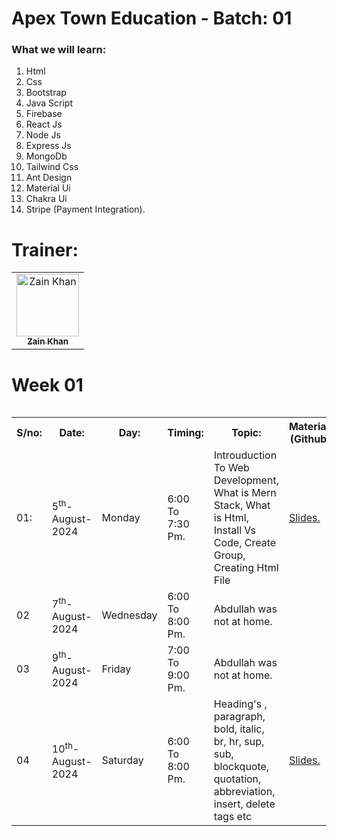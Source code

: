 # Apex Town Education - Batch: 01

### What we will learn:

<ol>
        <li>Html</li>
        <li>Css</li>
        <li>Bootstrap</li>
        <li>Java Script</li>
        <li>Firebase</li>
        <li>React Js</li>
        <li>Node Js</li>
        <li>Express Js</li>
        <li>MongoDb</li>
        <li>Tailwind Css</li>
        <li>Ant Design</li>
        <li>Material Ui</li>
        <li>Chakra Ui</li>
        <li>Stripe (Payment Integration).</li>
</ol>



# Trainer:

<table >
    <tbody>
        <tr>
            <td align="center">
                <a href="https://github.com/Zainkhan25">
                    <img src="https://avatars.githubusercontent.com/u/121414309?v=4" width="100px;" alt="Zain Khan"/>
                    <br />
                    <sub><b>Zain Khan</b></sub>
                </a> 
            </td>
        </tr> 
</tbody>
<table>

# Week 01
<table>
    <tbody>
     <tr>
        <th>S/no: </th>
        <th>Date: </th>
        <th>Day: </th>
        <th>Timing: </th>
        <th>Topic: </th>
        <th>Material: (Github)</th>
        <th>Trainer</th>
     </tr>
     <tr>
        <td>01: </td>
        <td>5<sup>th</sup>-August-2024</td>
        <td>Monday</td>
        <td>6:00 To 7:30 Pm.</td>
        <td>Introuduction To Web Development, What is Mern Stack, What is Html, Install Vs Code, Create Group, Creating Html File</td>
        <td><a href="https://github.com/ZAINKHAN25/Apex-Town-Learning-B-01/blob/main/Html%20%26%20Css/Slides/First%20Class%20(Introduction%20To%20Course).pdf">Slides.</a></td>
        <td><a href="https://github.com/Zainkhan25">Zain Khan.</a></td>
     </tr>
     <tr>
        <td>02</td>
        <td>7<sup>th</sup>-August-2024</td>
        <td>Wednesday</td>
        <td>6:00 To 8:00 Pm.</td>
        <td>Abdullah was not at home.</td>
        <td></td>
        <td><a href="https://github.com/Zainkhan25">Zain Khan.</a></td>
     </tr>
     <tr>
        <td>03</td>
        <td>9<sup>th</sup>-August-2024</td>
        <td>Friday</td>
        <td>7:00 To 9:00 Pm.</td>
        <td>Abdullah was not at home.</td>
        <td></td>
        <td><a href="https://github.com/Zainkhan25">Zain Khan.</a></td>
     </tr>
     <tr>
        <td>04</td>
        <td>10<sup>th</sup>-August-2024</td>
        <td>Saturday</td>
        <td>6:00 To 8:00 Pm.</td>
        <td>Heading's , paragraph, bold, italic, br, hr, sup, sub, blockquote, quotation, abbreviation, insert, delete tags etc</td>
        <td><a href="https://github.com/ZAINKHAN25/Apex-Town-Learning-B-01/blob/main/Html%20%26%20Css/Code/index.html">Slides.</a></td>
        <td><a href="https://github.com/Zainkhan25">Zain Khan.</a></td>
     </tr>
</tbody>
<table>

